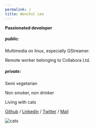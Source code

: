 ```yaml
---
permalink: /
title: Wonchul Lee
---
```



**Passionated developer**

##### public:

Multimedia on linux, especially GStreamer.

Remote worker belonging to Collabora Ltd.

##### private:

Semi vegetarian

Non smoker, non drinker

Living with cats

[Github][github] / [Linkedin][linkedin] / [Twitter][twitter] / [Mail][mail]

![cats][cats]

[github]: https://github.com/wonchulee
[linkedin]: https://www.linkedin.com/in/wonchul-lee-00948a6a
[twitter]: https://twitter.com/wonchul_
[mail]: mailto:hi@wonchul.kr
[cats]: http://wonchul.kr/images/cat.jpg